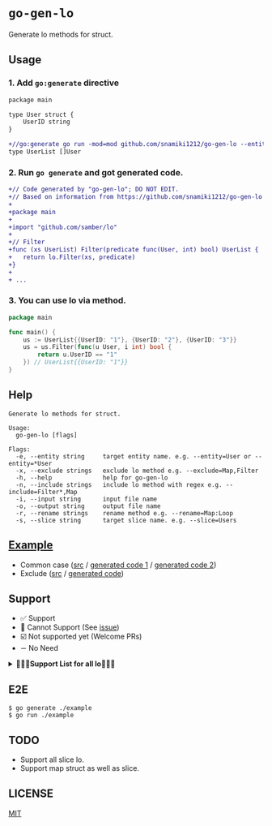 # `go-gen-lo`

Generate lo methods for struct.

## Usage

### 1. Add `go:generate` directive

```diff
package main

type User struct {
	UserID string
}

+//go:generate go run -mod=mod github.com/snamiki1212/go-gen-lo --entity=User --slice=UserList --input=user.go --output=users_lo_gen.go
type UserList []User
```

### 2. Run `go generate` and got generated code.

```diff
+// Code generated by "go-gen-lo"; DO NOT EDIT.
+// Based on information from https://github.com/snamiki1212/go-gen-lo
+
+package main
+
+import "github.com/samber/lo"
+
+// Filter
+func (xs UserList) Filter(predicate func(User, int) bool) UserList {
+	return lo.Filter(xs, predicate)
+}
+
+ ...
```

### 3. You can use lo via method.

```go
package main

func main() {
	us := UserList{{UserID: "1"}, {UserID: "2"}, {UserID: "3"}}
	us = us.Filter(func(u User, i int) bool {
		return u.UserID == "1"
	}) // UserList{{UserID: "1"}}
}
```

## Help

```shell
Generate lo methods for struct.

Usage:
  go-gen-lo [flags]

Flags:
  -e, --entity string     target entity name. e.g. --entity=User or --entity=*User
  -x, --exclude strings   exclude lo method e.g. --exclude=Map,Filter
  -h, --help              help for go-gen-lo
  -n, --include strings   include lo method with regex e.g. --include=Filter*,Map
  -i, --input string      input file name
  -o, --output string     output file name
  -r, --rename strings    rename method e.g. --rename=Map:Loop
  -s, --slice string      target slice name. e.g. --slice=Users
```

## [Example](./example)

- Common case ([src](./example/user.go) / [generated code 1](./example/users_list_gen.go) / [generated code 2](./example/users_ptr_gen.go))
- Exclude ([src](./example/user.go) / [generated code](./example/users_exclude_gen.go))

## Support

- ✅ Support
- 🚫 Cannot Support (See [issue](https://github.com/snamiki1212/go-gen-lo/issues/2))
- ☑️ Not supported yet (Welcome PRs)
- `ー` No Need

<details>
  <summary><b>🚀🚀🚀Support List for all lo🚀🚀🚀</b></summary>

| samber/lo                                                                                                              | Struct        | Std | Extend |
| ---------------------------------------------------------------------------------------------------------------------- | ------------- | --- | ------ |
| [Filter](https://github.com/samber/lo?tab=readme-ov-file#filter)                                                       | `[]T`         | ✅  | ✅     |
| [Map](https://github.com/samber/lo?tab=readme-ov-file#map)                                                             | `[]T`         | ✅  | 🚫     |
| [FilterMap](https://github.com/samber/lo?tab=readme-ov-file#filtermap)                                                 | `[]T`         | ☑️  | ー     |
| [FlatMap](https://github.com/samber/lo?tab=readme-ov-file#flatmap)                                                     | `[]T`         | ☑️  | ー     |
| [Reduce](https://github.com/samber/lo?tab=readme-ov-file#reduce)                                                       | `[]T`         | 🚫  | ー     |
| [ReduceRight](https://github.com/samber/lo?tab=readme-ov-file#reduceright)                                             | `[]T`         | 🚫  | ー     |
| [ForEach](https://github.com/samber/lo?tab=readme-ov-file#foreach)                                                     | `[]T`         | ☑️  | ー     |
| [ForEachWhile](https://github.com/samber/lo?tab=readme-ov-file#foreachwhile)                                           | `[]T`         | ☑️  | ー     |
| [Times](https://github.com/samber/lo?tab=readme-ov-file#times)                                                         | `int`         | ー  | ー     |
| [Uniq](https://github.com/samber/lo?tab=readme-ov-file#uniq)                                                           | `[]T`         | ー  | ー     |
| [UniqBy](https://github.com/samber/lo?tab=readme-ov-file#uniqby)                                                       | `[]T`         | 🚫  | ✅     |
| [GroupBy](https://github.com/samber/lo?tab=readme-ov-file#groupby)                                                     | `[]T`         | 🚫  | ✅     |
| [Chunk](https://github.com/samber/lo?tab=readme-ov-file#chunk)                                                         | `[]T`         | ☑️  | ー     |
| [PartitionBy](https://github.com/samber/lo?tab=readme-ov-file#partitionby)                                             | `[]T`         | 🚫  | ー     |
| [Flatten](https://github.com/samber/lo?tab=readme-ov-file#flatten)                                                     | `[]T`         | ー  | ー     |
| [Interleave](https://github.com/samber/lo?tab=readme-ov-file#interleave)                                               | `[][]T`       | ー  | ー     |
| [Shuffle](https://github.com/samber/lo?tab=readme-ov-file#shuffle)                                                     | `[]T`         | ☑️  | ー     |
| [Reverse](https://github.com/samber/lo?tab=readme-ov-file#reverse)                                                     | `[]T`         | ☑️  | ー     |
| [Fill](https://github.com/samber/lo?tab=readme-ov-file#fill)                                                           | `[]T`         | ☑️  | ー     |
| [Repeat](https://github.com/samber/lo?tab=readme-ov-file#repeat)                                                       | `int`         | ー  | ー     |
| [RepeatBy](https://github.com/samber/lo?tab=readme-ov-file#repeatby)                                                   | `int`         | ー  | ー     |
| [KeyBy](https://github.com/samber/lo?tab=readme-ov-file#keyby)                                                         | `[]T`         | 🚫  | ✅     |
| [Associate / SliceToMap](https://github.com/samber/lo?tab=readme-ov-file#associate-alias-slicetomap)                   | `[]T`         | 🚫  | ー     |
| [Drop](https://github.com/samber/lo?tab=readme-ov-file#drop)                                                           | `[]T`         | ☑️  | ー     |
| [DropRight](https://github.com/samber/lo?tab=readme-ov-file#dropright)                                                 | `[]T`         | ☑️  | ー     |
| [DropWhile](https://github.com/samber/lo?tab=readme-ov-file#dropwhile)                                                 | `[]T`         | ☑️  | ー     |
| [DropRightWhile](https://github.com/samber/lo?tab=readme-ov-file#droprightwhile)                                       | `[]T`         | ☑️  | ー     |
| [DropByIndex](https://github.com/samber/lo?tab=readme-ov-file#DropByIndex)                                             | `[]T`         | ☑️  | ー     |
| [Reject](https://github.com/samber/lo?tab=readme-ov-file#reject)                                                       | `[]T`         | ☑️  | ☑️     |
| [RejectMap](https://github.com/samber/lo?tab=readme-ov-file#rejectmap)                                                 | `[]T`         | ☑️  | ー     |
| [FilterReject](https://github.com/samber/lo?tab=readme-ov-file#filterreject)                                           | `[]T`         | ✅  | ✅     |
| [Count](https://github.com/samber/lo?tab=readme-ov-file#count)                                                         | `[]T`         | ー  | ー     |
| [CountBy](https://github.com/samber/lo?tab=readme-ov-file#countby)                                                     | `[]T`         | ☑️  | ー     |
| [CountValues](https://github.com/samber/lo?tab=readme-ov-file#countvalues)                                             | `[]T`         | ー  | ー     |
| [CountValuesBy](https://github.com/samber/lo?tab=readme-ov-file#countvaluesby)                                         | `[]T`         | 🚫  | ー     |
| [Subset](https://github.com/samber/lo?tab=readme-ov-file#subset)                                                       | `[]T`         | ☑️  | ー     |
| [Slice](https://github.com/samber/lo?tab=readme-ov-file#slice)                                                         | `[]T`         | ☑️  | ー     |
| [Replace](https://github.com/samber/lo?tab=readme-ov-file#replace)                                                     | `[]T`         | ー  | ー     |
| [ReplaceAll](https://github.com/samber/lo?tab=readme-ov-file#replaceall)                                               | `[]T`         | ー  | ー     |
| [Compact](https://github.com/samber/lo?tab=readme-ov-file#compact)                                                     | `[]T`         | ー  | ー     |
| [IsSorted](https://github.com/samber/lo?tab=readme-ov-file#issorted)                                                   | `[]T`         | ー  | ☑️     |
| [IsSortedByKey](https://github.com/samber/lo?tab=readme-ov-file#issortedbykey)                                         | `[]T`         | 🚫  | ー     |
| [Splice](https://github.com/samber/lo?tab=readme-ov-file#Splice)                                                       | `[]T`         | ☑️  | ー     |
| [Keys](https://github.com/samber/lo?tab=readme-ov-file#keys)                                                           | `map[any]T`   | ☑️  | ー     |
| [UniqKeys](https://github.com/samber/lo?tab=readme-ov-file#uniqkeys)                                                   | `map[any]T`   | ー  | ー     |
| [HasKey](https://github.com/samber/lo?tab=readme-ov-file#haskey)                                                       | `map[any]T`   | ☑️  | ー     |
| [ValueOr](https://github.com/samber/lo?tab=readme-ov-file#valueor)                                                     | `map[any]T`   | ☑️  | ー     |
| [Values](https://github.com/samber/lo?tab=readme-ov-file#values)                                                       | `map[any]T`   | ☑️  | ー     |
| [UniqValues](https://github.com/samber/lo?tab=readme-ov-file#uniqvalues)                                               | `map[any]T`   | ー  | ー     |
| [PickBy](https://github.com/samber/lo?tab=readme-ov-file#pickby)                                                       | `map[any]T`   | ☑️  | ☑️     |
| [PickByKeys](https://github.com/samber/lo?tab=readme-ov-file#pickbykeys)                                               | `map[any]T`   | ☑️  | ー     |
| [PickByValues](https://github.com/samber/lo?tab=readme-ov-file#pickbyvalues)                                           | `map[any]T`   | ー  | ー     |
| [OmitBy](https://github.com/samber/lo?tab=readme-ov-file#omitby)                                                       | `map[any]T`   | ☑️  | ー     |
| [OmitByKeys](https://github.com/samber/lo?tab=readme-ov-file#omitbykeys)                                               | `map[any]T`   | ☑️  | ー     |
| [OmitByValues](https://github.com/samber/lo?tab=readme-ov-file#omitbyvalues)                                           | `map[any]T`   | ー  | ー     |
| [Entries / ToPairs](https://github.com/samber/lo?tab=readme-ov-file#entries-alias-topairs)                             | `map[any]T`   | ☑️  | ー     |
| [FromEntries / FromPairs](https://github.com/samber/lo?tab=readme-ov-file#fromentries-alias-frompairs)                 | `map[any]T`   | ー  | ー     |
| [Invert](https://github.com/samber/lo?tab=readme-ov-file#invert)                                                       | `map[any]T`   | ー  | ー     |
| [Assign (merge of maps)](https://github.com/samber/lo?tab=readme-ov-file#assign)                                       | `map[any]T`   | ー  | ー     |
| [MapKeys](https://github.com/samber/lo?tab=readme-ov-file#mapkeys)                                                     | `map[any]T`   | ー  | ー     |
| [MapValues](https://github.com/samber/lo?tab=readme-ov-file#mapvalues)                                                 | `map[any]T`   | ー  | ー     |
| [MapEntries](https://github.com/samber/lo?tab=readme-ov-file#mapentries)                                               | `map[any]T`   | ー  | ー     |
| [MapToSlice](https://github.com/samber/lo?tab=readme-ov-file#maptoslice)                                               | `map[any]T`   | ー  | ー     |
| [Range / RangeFrom / RangeWithSteps](https://github.com/samber/lo?tab=readme-ov-file#range--rangefrom--rangewithsteps) | ー            | ー  | ー     |
| [Clamp](https://github.com/samber/lo?tab=readme-ov-file#clamp)                                                         | ー            | ー  | ー     |
| [Sum](https://github.com/samber/lo?tab=readme-ov-file#sum)                                                             | ー            | ー  | ー     |
| [SumBy](https://github.com/samber/lo?tab=readme-ov-file#sumby)                                                         | ー            | ー  | ー     |
| [Mean](https://github.com/samber/lo?tab=readme-ov-file#mean)                                                           | ー            | ー  | ー     |
| [MeanBy](https://github.com/samber/lo?tab=readme-ov-file#meanby)                                                       | ー            | ー  | ー     |
| [RandomString](https://github.com/samber/lo?tab=readme-ov-file#randomstring)                                           | ー            | ー  | ー     |
| [Substring](https://github.com/samber/lo?tab=readme-ov-file#substring)                                                 | `string`      | ー  | ー     |
| [ChunkString](https://github.com/samber/lo?tab=readme-ov-file#chunkstring)                                             | `string`      | ー  | ー     |
| [RuneLength](https://github.com/samber/lo?tab=readme-ov-file#runelength)                                               | `string`      | ー  | ー     |
| [PascalCase](https://github.com/samber/lo?tab=readme-ov-file#pascalcase)                                               | `string`      | ー  | ー     |
| [CamelCase](https://github.com/samber/lo?tab=readme-ov-file#camelcase)                                                 | `string`      | ー  | ー     |
| [KebabCase](https://github.com/samber/lo?tab=readme-ov-file#kebabcase)                                                 | `string`      | ー  | ー     |
| [SnakeCase](https://github.com/samber/lo?tab=readme-ov-file#snakecase)                                                 | `string`      | ー  | ー     |
| [Words](https://github.com/samber/lo?tab=readme-ov-file#words)                                                         | `string`      | ー  | ー     |
| [Capitalize](https://github.com/samber/lo?tab=readme-ov-file#capitalize)                                               | `string`      | ー  | ー     |
| [Ellipsis](https://github.com/samber/lo?tab=readme-ov-file#ellipsis)                                                   | `string`      | ー  | ー     |
| [T2 -> T9](https://github.com/samber/lo?tab=readme-ov-file#t2---t9)                                                    | ー            | ー  | ー     |
| [Unpack2 -> Unpack9](https://github.com/samber/lo?tab=readme-ov-file#unpack2---unpack9)                                | ー            | ー  | ー     |
| [Zip2 -> Zip9](https://github.com/samber/lo?tab=readme-ov-file#zip2---zip9)                                            | ー            | ー  | ー     |
| [ZipBy2 -> ZipBy9](https://github.com/samber/lo?tab=readme-ov-file#zipby2---zipby9)                                    | ー            | ー  | ー     |
| [Unzip2 -> Unzip9](https://github.com/samber/lo?tab=readme-ov-file#unzip2---unzip9)                                    | ー            | ー  | ー     |
| [UnzipBy2 -> UnzipBy9](https://github.com/samber/lo?tab=readme-ov-file#unzipby2---unzipby9)                            | ー            | ー  | ー     |
| [ChannelDispatcher](https://github.com/samber/lo?tab=readme-ov-file#channeldispatcher)                                 | ー            | ー  | ー     |
| [SliceToChannel](https://github.com/samber/lo?tab=readme-ov-file#slicetochannel)                                       | ー            | ー  | ー     |
| [Generator](https://github.com/samber/lo?tab=readme-ov-file#generator)                                                 | ー            | ー  | ー     |
| [Buffer](https://github.com/samber/lo?tab=readme-ov-file#buffer)                                                       | ー            | ー  | ー     |
| [BufferWithTimeout](https://github.com/samber/lo?tab=readme-ov-file#bufferwithtimeout)                                 | ー            | ー  | ー     |
| [FanIn](https://github.com/samber/lo?tab=readme-ov-file#fanin)                                                         | ー            | ー  | ー     |
| [FanOut](https://github.com/samber/lo?tab=readme-ov-file#fanout)                                                       | ー            | ー  | ー     |
| [Contains](https://github.com/samber/lo?tab=readme-ov-file#contains)                                                   | `[]T`         | ー  | ー     |
| [ContainsBy](https://github.com/samber/lo?tab=readme-ov-file#containsby)                                               | `[]T`         | ✅  | ✅     |
| [Every](https://github.com/samber/lo?tab=readme-ov-file#every)                                                         | `[]T`         | ー  | ー     |
| [EveryBy](https://github.com/samber/lo?tab=readme-ov-file#everyby)                                                     | `[]T`         | ✅  | ー     |
| [Some](https://github.com/samber/lo?tab=readme-ov-file#some)                                                           | `[]T`         | ー  | ー     |
| [SomeBy](https://github.com/samber/lo?tab=readme-ov-file#someby)                                                       | `[]T`         | ✅  | ー     |
| [None](https://github.com/samber/lo?tab=readme-ov-file#none)                                                           | `[]T`         | ー  | ー     |
| [NoneBy](https://github.com/samber/lo?tab=readme-ov-file#noneby)                                                       | `[]T`         | ☑️  | ー     |
| [Intersect](https://github.com/samber/lo?tab=readme-ov-file#intersect)                                                 | `[]T`         | ー  | ー     |
| [Difference](https://github.com/samber/lo?tab=readme-ov-file#difference)                                               | `[]T`         | ー  | ー     |
| [Union](https://github.com/samber/lo?tab=readme-ov-file#union)                                                         | `[]T`         | ー  | ー     |
| [Without](https://github.com/samber/lo?tab=readme-ov-file#without)                                                     | `[]T`         | ー  | ー     |
| [WithoutEmpty](https://github.com/samber/lo?tab=readme-ov-file#withoutempty)                                           | `[]T`         | ー  | ー     |
| [IndexOf](https://github.com/samber/lo?tab=readme-ov-file#indexof)                                                     | `[]T`         | ☑️  | ー     |
| [LastIndexOf](https://github.com/samber/lo?tab=readme-ov-file#lastindexof)                                             | `[]T`         | ☑️  | ー     |
| [Find](https://github.com/samber/lo?tab=readme-ov-file#find)                                                           | `[]T`         | ✅  | ✅     |
| [FindIndexOf](https://github.com/samber/lo?tab=readme-ov-file#findindexof)                                             | `[]T`         | ☑️  | ー     |
| [FindLastIndexOf](https://github.com/samber/lo?tab=readme-ov-file#findlastindexof)                                     | `[]T`         | ☑️  | ー     |
| [FindOrElse](https://github.com/samber/lo?tab=readme-ov-file#findorelse)                                               | `[]T`         | ー  | ー     |
| [FindKey](https://github.com/samber/lo?tab=readme-ov-file#findkey)                                                     | `Map`         | ー  | ー     |
| [FindKeyBy](https://github.com/samber/lo?tab=readme-ov-file#findkeyby)                                                 | `Map`         | ☑️  | ☑️     |
| [FindUniques](https://github.com/samber/lo?tab=readme-ov-file#finduniques)                                             | `[]T`         | ー  | ー     |
| [FindUniquesBy](https://github.com/samber/lo?tab=readme-ov-file#finduniquesby)                                         | `[]T`         | ー  | ー     |
| [FindDuplicates](https://github.com/samber/lo?tab=readme-ov-file#findduplicates)                                       | `[]T`         | ー  | ー     |
| [FindDuplicatesBy](https://github.com/samber/lo?tab=readme-ov-file#findduplicatesby)                                   | `[]T`         | ー  | ー     |
| [Min](https://github.com/samber/lo?tab=readme-ov-file#min)                                                             | `[]T`         | ー  | ー     |
| [MinBy](https://github.com/samber/lo?tab=readme-ov-file#minby)                                                         | `[]T`         | ☑️  | ー     |
| [Earliest](https://github.com/samber/lo?tab=readme-ov-file#earliest)                                                   | `time`        | ー  | ー     |
| [EarliestBy](https://github.com/samber/lo?tab=readme-ov-file#earliestby)                                               | `[]T`         | ー  | ー     |
| [Max](https://github.com/samber/lo?tab=readme-ov-file#max)                                                             | `[]T`         | ー  | ー     |
| [MaxBy](https://github.com/samber/lo?tab=readme-ov-file#maxby)                                                         | `[]T`         | ☑️  | ー     |
| [Latest](https://github.com/samber/lo?tab=readme-ov-file#latest)                                                       | `[]time.Time` | ー  | ー     |
| [LatestBy](https://github.com/samber/lo?tab=readme-ov-file#latestby)                                                   | `[]T`         | ー  | ー     |
| [First](https://github.com/samber/lo?tab=readme-ov-file#first)                                                         | `[]T`         | ☑️  | ー     |
| [FirstOrEmpty](https://github.com/samber/lo?tab=readme-ov-file#FirstOrEmpty)                                           | `[]T`         | ☑️  | ー     |
| [FirstOr](https://github.com/samber/lo?tab=readme-ov-file#FirstOr)                                                     | `[]T`         | ☑️  | ー     |
| [Last](https://github.com/samber/lo?tab=readme-ov-file#last)                                                           | `[]T`         | ☑️  | ー     |
| [LastOrEmpty](https://github.com/samber/lo?tab=readme-ov-file#LastOrEmpty)                                             | `[]T`         | ☑️  | ー     |
| [LastOr](https://github.com/samber/lo?tab=readme-ov-file#LastOr)                                                       | `[]T`         | ☑️  | ー     |
| [Nth](https://github.com/samber/lo?tab=readme-ov-file#nth)                                                             | `[]T`         | ☑️  | ー     |
| [Sample](https://github.com/samber/lo?tab=readme-ov-file#sample)                                                       | `[]T`         | ☑️  | ー     |
| [Samples](https://github.com/samber/lo?tab=readme-ov-file#samples)                                                     | `[]T`         | ☑️  | ー     |
| [Ternary](https://github.com/samber/lo?tab=readme-ov-file#ternary)                                                     | `condition`   | ー  | ー     |
| [TernaryF](https://github.com/samber/lo?tab=readme-ov-file#ternaryf)                                                   | `condition`   | ー  | ー     |
| [If / ElseIf / Else](https://github.com/samber/lo?tab=readme-ov-file#if--elseif--else)                                 | `condition`   | ー  | ー     |
| [Switch / Case / Default](https://github.com/samber/lo?tab=readme-ov-file#switch--case--default)                       | `condition`   | ー  | ー     |
| [IsNil](https://github.com/samber/lo?tab=readme-ov-file#isnil)                                                         | ー            | ー  | ー     |
| [ToPtr](https://github.com/samber/lo?tab=readme-ov-file#toptr)                                                         | ー            | ー  | ー     |
| [Nil](https://github.com/samber/lo?tab=readme-ov-file#nil)                                                             | ー            | ー  | ー     |
| [EmptyableToPtr](https://github.com/samber/lo?tab=readme-ov-file#emptyabletoptr)                                       | ー            | ー  | ー     |
| [FromPtr](https://github.com/samber/lo?tab=readme-ov-file#fromptr)                                                     | ー            | ー  | ー     |
| [FromPtrOr](https://github.com/samber/lo?tab=readme-ov-file#fromptror)                                                 | ー            | ー  | ー     |
| [ToSlicePtr](https://github.com/samber/lo?tab=readme-ov-file#tosliceptr)                                               | `[]T`         | ー  | ー     |
| [FromSlicePtr](https://github.com/samber/lo?tab=readme-ov-file#fromsliceptr)                                           | `[]T`         | ー  | ー     |
| [FromSlicePtrOr](https://github.com/samber/lo?tab=readme-ov-file#fromsliceptror)                                       | `[]T`         | ー  | ー     |
| [ToAnySlice](https://github.com/samber/lo?tab=readme-ov-file#toanyslice)                                               | `[]T`         | ー  | ー     |
| [FromAnySlice](https://github.com/samber/lo?tab=readme-ov-file#fromanyslice)                                           | ー            | ー  | ー     |
| [Empty](https://github.com/samber/lo?tab=readme-ov-file#empty)                                                         | ー            | ー  | ー     |
| [IsEmpty](https://github.com/samber/lo?tab=readme-ov-file#isempty)                                                     | ー            | ー  | ー     |
| [IsNotEmpty](https://github.com/samber/lo?tab=readme-ov-file#isnotempty)                                               | ー            | ー  | ー     |
| [Coalesce](https://github.com/samber/lo?tab=readme-ov-file#coalesce)                                                   | ー            | ー  | ー     |
| [CoalesceOrEmpty](https://github.com/samber/lo?tab=readme-ov-file#coalesceorempty)                                     | ー            | ー  | ー     |
| [Partial](https://github.com/samber/lo?tab=readme-ov-file#partial)                                                     | ー            | ー  | ー     |
| [Partial2 -> Partial5](https://github.com/samber/lo?tab=readme-ov-file#partial2---partial5)                            | ー            | ー  | ー     |
| [Attempt](https://github.com/samber/lo?tab=readme-ov-file#attempt)                                                     | ー            | ー  | ー     |
| [AttemptWhile](https://github.com/samber/lo?tab=readme-ov-file#attemptwhile)                                           | ー            | ー  | ー     |
| [AttemptWithDelay](https://github.com/samber/lo?tab=readme-ov-file#attemptwithdelay)                                   | ー            | ー  | ー     |
| [AttemptWhileWithDelay](https://github.com/samber/lo?tab=readme-ov-file#attemptwhilewithdelay)                         | ー            | ー  | ー     |
| [Debounce](https://github.com/samber/lo?tab=readme-ov-file#debounce)                                                   | ー            | ー  | ー     |
| [DebounceBy](https://github.com/samber/lo?tab=readme-ov-file#debounceby)                                               | ー            | ー  | ー     |
| [Synchronize](https://github.com/samber/lo?tab=readme-ov-file#synchronize)                                             | ー            | ー  | ー     |
| [Async](https://github.com/samber/lo?tab=readme-ov-file#async)                                                         | ー            | ー  | ー     |
| [Transaction](https://github.com/samber/lo?tab=readme-ov-file#transaction)                                             | ー            | ー  | ー     |
| [WaitFor](https://github.com/samber/lo?tab=readme-ov-file#waitfor)                                                     | ー            | ー  | ー     |
| [WaitForWithContext](https://github.com/samber/lo?tab=readme-ov-file#waitforwithcontext)                               | ー            | ー  | ー     |
| [Validate](https://github.com/samber/lo?tab=readme-ov-file#validate)                                                   | ー            | ー  | ー     |
| [Must](https://github.com/samber/lo?tab=readme-ov-file#must)                                                           | ー            | ー  | ー     |
| [Try](https://github.com/samber/lo?tab=readme-ov-file#try)                                                             | ー            | ー  | ー     |
| [Try1 -> Try6](https://github.com/samber/lo?tab=readme-ov-file#try0-6)                                                 | ー            | ー  | ー     |
| [TryOr](https://github.com/samber/lo?tab=readme-ov-file#tryor)                                                         | ー            | ー  | ー     |
| [TryOr1 -> TryOr6](https://github.com/samber/lo?tab=readme-ov-file#tryor0-6)                                           | ー            | ー  | ー     |
| [TryCatch](https://github.com/samber/lo?tab=readme-ov-file#trycatch)                                                   | ー            | ー  | ー     |
| [TryWithErrorValue](https://github.com/samber/lo?tab=readme-ov-file#trywitherrorvalue)                                 | ー            | ー  | ー     |
| [TryCatchWithErrorValue](https://github.com/samber/lo?tab=readme-ov-file#trycatchwitherrorvalue)                       | ー            | ー  | ー     |
| [ErrorsAs](https://github.com/samber/lo?tab=readme-ov-file#errorsas)                                                   | ー            | ー  | ー     |

</details>

## E2E

```shell
$ go generate ./example
$ go run ./example
```

## TODO

- Support all slice lo.
- Support map struct as well as slice.

## LICENSE

[MIT](./LICENSE)

